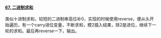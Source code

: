 #### [67. 二进制求和](https://leetcode.cn/problems/add-binary/)

类似十进制求和，较短的二进制串高位补0，实现的时候使用reverse，便从头开始遍历，有一个carry进位变量，不断求和，模2插入结果，除2是进位，继续下一轮的求和。最后再reverse一下，输出。
